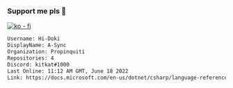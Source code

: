 ### Support me pls 🙏

[![ko - fi](https://ko-fi.com/img/githubbutton_sm.svg)](https://ko-fi.com/O5O4D6DP7)

  ```txt
  Username: Hi-Doki
  DisplayName: A-Sync
  Organization: Propinquiti
  Repositories: 4
  Discord: kitkat#1000
  Last Online: 11:12 AM GMT, June 18 2022
  Link: https://docs.microsoft.com/en-us/dotnet/csharp/language-reference/keywords/async
  ```       